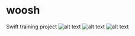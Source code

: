 # woosh
Swift training project
![alt text](https://imgur.com/FbLm3aI.png)
![alt text](https://imgur.com/WjgQl7x.png)
![alt text](https://imgur.com/CJbLVly.png)

